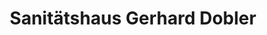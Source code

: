 ---
title: "Sanitätshaus Gerhard Dobler"
url: /lauf-a-d-pegnitz/sanitaetshaus-gerhard-dobler/
shop: Sanitätshaus
---